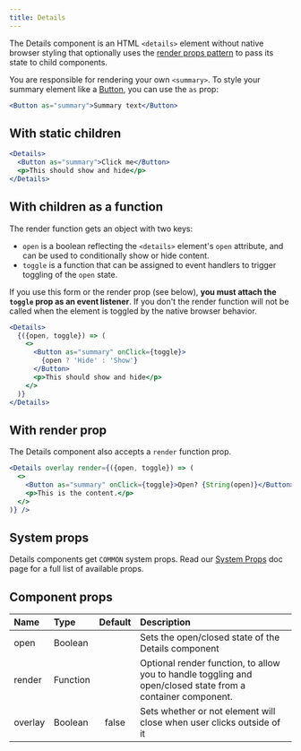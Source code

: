 ```yaml
---
title: Details
---
```


The Details component is an HTML `<details>` element without native browser styling that optionally uses the [render props pattern](https://reactjs.org/docs/render-props.html) to pass its state to child components.

You are responsible for rendering your own `<summary>`. To style your summary element like a [Button](./Button), you can use the `as` prop:

```jsx
<Button as="summary">Summary text</Button>
```

## With static children
```jsx live
<Details>
  <Button as="summary">Click me</Button>
  <p>This should show and hide</p>
</Details>
```

## With children as a function
The render function gets an object with two keys:

* `open` is a boolean reflecting the `<details>` element's `open` attribute, and can be used to conditionally show or hide content.
* `toggle` is a function that can be assigned to event handlers to trigger toggling of the `open` state.

If you use this form or the render prop (see below), **you must attach the `toggle` prop as an event listener**. If you don't the render function will not be called when the element is toggled by the native browser behavior.

```jsx live
<Details>
  {({open, toggle}) => (
    <>
      <Button as="summary" onClick={toggle}>
        {open ? 'Hide' : 'Show'}
      </Button>
      <p>This should show and hide</p>
    </>
  )}
</Details>
```

## With render prop
The Details component also accepts a `render` function prop.

```jsx live
<Details overlay render={({open, toggle}) => (
  <>
    <Button as="summary" onClick={toggle}>Open? {String(open)}</Button>
    <p>This is the content.</p>
  </>
)} />
```

## System props

Details components get `COMMON` system props. Read our [System Props](/components/system-props) doc page for a full list of available props.

## Component props

| Name | Type | Default | Description |
| :- | :- | :-: | :- |
| open | Boolean | | Sets the open/closed state of the Details component |
| render | Function | | Optional render function, to allow you to handle toggling and open/closed state from a container component.
| overlay | Boolean | false | Sets whether or not element will close when user clicks outside of it

